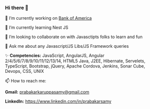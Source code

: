### Hi there 👋

<!--
**PrabakarKaruppasamy/PrabakarKaruppasamy** is a ✨ _special_ ✨ repository because its `README.md` (this file) appears on your GitHub profile.

Here are some ideas to get you started:

- 🔭 I’m currently working on ...
- 🌱 I’m currently learning ...
- 👯 I’m looking to collaborate on ...
- 🤔 I’m looking for help with ...
- 💬 Ask me about ...
- 📫 How to reach me: ...
- 😄 Pronouns: ...
- ⚡ Fun fact: ...
-->
🔭 I’m currently working on <a href="https://www.bankofamerica.com/">Bank of America</a>

🌱 I’m currently learning Nest JS

👯 I’m looking to collaborate on with Javasctipts folks to learn and fun

💬 Ask me about any Javascript/JS Libs/JS Framework queries

✨ <b>Competencies:</b> JavaScript, AngularJS, Angular 2/4/5/6/7/8/9/10/11/12/13/14, HTML5 Java, J2EE, Hibernate, Servelets, TypeScript, Bootstrap, jQuery, Apache Cordova, Jenkins, Sonar Cube, Devops, CSS, UNIX


📫 How to reach me: 

<b>Gmail:</b> prabakarkaruppasamy@gmail.com

<b>LinkedIn:</b> https://www.linkedin.com/in/prabakarsamy




